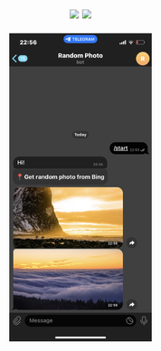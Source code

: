 <h1 align="center">
<img src="https://img.shields.io/badge/Python-v3.10-blue">
<img src="https://img.shields.io/badge/Aiogram-v2.23.1-blueviolet">
</h1>

<p align="center">
<img src="./example-photo.PNG" width="50%">
</p>
